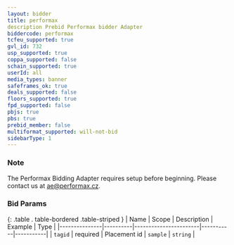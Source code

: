 ```yaml
---
layout: bidder
title: performax
description Prebid Performax bidder Adapter
biddercode: performax
tcfeu_supported: true
gvl_id: 732
usp_supported: true
coppa_supported: false
schain_supported: true
userId: all
media_types: banner
safeframes_ok: true
deals_supported: false
floors_supported: true
fpd_supported: false
pbjs: true
pbs: true
prebid_member: false
multiformat_supported: will-not-bid
sidebarType: 1
---
```


### Note

The Performax Bidding Adapter requires setup before beginning. Please contact us at [ae@performax.cz](mailto:ae@performax.cz).

### Bid Params

{: .table . table-bordered .table-striped }
| Name          | Scope    | Description           | Example   | Type      |
|---------------|----------|-----------------------|-----------|-----------|
| `tagid`       | required | Placement id          | `sample`  | `string`  |


